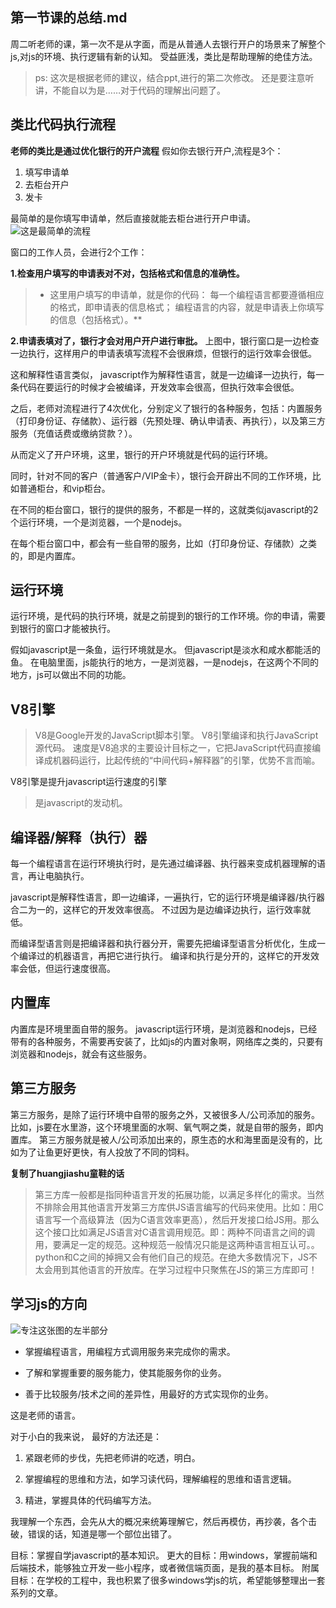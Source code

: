 ﻿第一节课的总结.md
---

周二听老师的课，第一次不是从字面，而是从普通人去银行开户的场景来了解整个js,对js的环境、执行逻辑有新的认知。
受益匪浅，类比是帮助理解的绝佳方法。

> ps: 这次是根据老师的建议，结合ppt,进行的第二次修改。
> 还是要注意听讲，不能自以为是……对于代码的理解出问题了。


## 类比代码执行流程

**老师的类比是通过优化银行的开户流程**
假如你去银行开户,流程是3个：
1. 填写申请单
2. 去柜台开户
3. 发卡

最简单的是你填写申请单，然后直接就能去柜台进行开户申请。
![这是最简单的流程](http://othyo5zr8.bkt.clouddn.com/17-8-12/43555693.jpg)

窗口的工作人员，会进行2个工作：

**1.检查用户填写的申请表对不对，包括格式和信息的准确性。**

>* 这里用户填写的申请单，就是你的代码：
每一个编程语言都要遵循相应的格式，即申请表的信息格式；
编程语言的内容，就是申请表上你填写的信息（包括格式）。**

**2.申请表填对了，银行才会对用户开户进行审批。**
上图中，银行窗口是一边检查一边执行，这样用户的申请表填写流程不会很麻烦，但银行的运行效率会很低。

这和解释性语言类似，
javascript作为解释性语言，就是一边编译一边执行，每一条代码在要运行的时候才会被编译，开发效率会很高，但执行效率会很低。

之后，老师对流程进行了4次优化，分别定义了银行的各种服务，包括：内置服务（打印身份证、存储款）、运行器（先预处理、确认申请表、再执行），以及第三方服务（充值话费或缴纳贷款？）。

从而定义了开户环境，这里，银行的开户环境就是代码的运行环境。

同时，针对不同的客户（普通客户/VIP金卡），银行会开辟出不同的工作环境，比如普通柜台，和vip柜台。

在不同的柜台窗口，银行的提供的服务，不都是一样的，这就类似javascript的2个运行环境，一个是浏览器，一个是nodejs。

在每个柜台窗口中，都会有一些自带的服务，比如（打印身份证、存储款）之类的，即是内置库。


## 运行环境
运行环境，是代码的执行环境，就是之前提到的银行的工作环境。你的申请，需要到银行的窗口才能被执行。

假如javascript是一条鱼，运行环境就是水。
但javascript是淡水和咸水都能活的鱼。
在电脑里面，js能执行的地方，一是浏览器，一是nodejs，在这两个不同的地方，js可以做出不同的功能。

## V8引擎

> V8是Google开发的JavaScript脚本引擎。
V8引擎编译和执行JavaScript源代码。
速度是V8追求的主要设计目标之一，它把JavaScript代码直接编译成机器码运行，比起传统的“中间代码+解释器”的引擎，优势不言而喻。

V8引擎是提升javascript运行速度的引擎
> 是javascript的发动机。


## 编译器/解释（执行）器
每一个编程语言在运行环境执行时，是先通过编译器、执行器来变成机器理解的语言，再让电脑执行。

javascript是解释性语言，即一边编译，一遍执行，它的运行环境是编译器/执行器合二为一的，这样它的开发效率很高。
不过因为是边编译边执行，运行效率就低。 

而编译型语言则是把编译器和执行器分开，需要先把编译型语言分析优化，生成一个编译过的机器语言，再把它进行执行。
编译和执行是分开的，这样它的开发效率会低，但运行速度很高。

## 内置库

内置库是环境里面自带的服务。
javascript运行环境，是浏览器和nodejs，已经带有的各种服务，不需要再安装了，比如js的内置对象啊，网络库之类的，只要有浏览器和nodejs，就会有这些服务。

## 第三方服务
第三方服务，是除了运行环境中自带的服务之外，又被很多人/公司添加的服务。
比如，js要在水里游，这个环境里面的水啊、氧气啊之类，就是自带的服务，即内置库。
第三方服务就是被人/公司添加出来的，原生态的水和海里面是没有的，比如为了让鱼更好更快，有人投放了不同的饲料。

**复制了huangjiashu童鞋的话**
>第三方库一般都是指同种语言开发的拓展功能，以满足多样化的需求。当然不排除会用其他语言开发第三方库供JS语言编写的代码来使用。比如：用C语言写一个高级算法（因为C语言效率更高），然后开发接口给JS用。那么这个接口比如满足JS语言对C语言调用规范。即：两种不同语言之间的调用，要满足一定的规范。这种规范一般情况只能是这两种语言相互认可。。python和C之间的掉拥又会有他们自己的规范。在绝大多数情况下，JS不太会用到其他语言的开放库。在学习过程中只聚焦在JS的第三方库即可！

## 学习js的方向

![专注这张图的左半部分](http://othyo5zr8.bkt.clouddn.com/17-8-11/54878990.jpg)

* 掌握编程语言，用编程方式调用服务来完成你的需求。

* 了解和掌握重要的服务能力，使其能服务你的业务。

* 善于比较服务/技术之间的差异性，用最好的方式实现你的业务。

这是老师的语言。

对于小白的我来说，
最好的方法还是：
1. 紧跟老师的步伐，先把老师讲的吃透，明白。

2. 掌握编程的思维和方法，如学习读代码，理解编程的思维和语言逻辑。

3. 精进，掌握具体的代码编写方法。

我理解一个东西，会先从大的概况来统筹理解它，然后再模仿，再抄袭，各个击破，错误的话，知道是哪一个部位出错了。

目标：掌握自学javascript的基本知识。
更大的目标：用windows，掌握前端和后端技术，能够独立开发一些小程序，或者微信端页面，是我的基本目标。
附属目标：在学校的工程中，我也积累了很多windows学js的坑，希望能够整理出一套系列的文章。